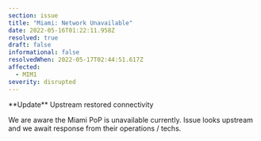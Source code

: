 ```yaml
---
section: issue
title: "Miami: Network Unavailable"
date: 2022-05-16T01:22:11.958Z
resolved: true
draft: false
informational: false
resolvedWhen: 2022-05-17T02:44:51.617Z
affected:
  - MIM1
severity: disrupted
---
```

\*\*Update\*\* Upstream restored connectivity



We are aware the Miami PoP is unavailable currently. Issue looks upstream and we await response from their operations / techs.